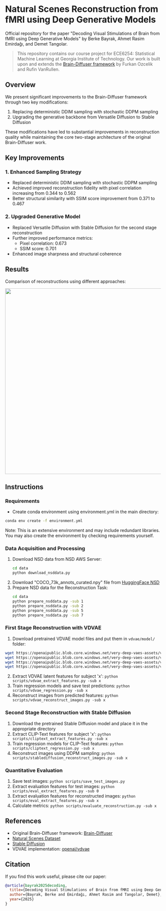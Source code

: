 # Natural Scenes Reconstruction from fMRI using Deep Generative Models
Official repository for the paper "Decoding Visual Stimulations of Brain from fMRI using Deep Generative Models" by Berke Bayrak, Ahmet Rasim Emirdağı, and Demet Tangolar.

> This repository contains our course project for ECE6254: Statistical Machine Learning at Georgia Institute of Technology. Our work is built upon and extends the [Brain-Diffuser framework](https://arxiv.org/abs/2303.05334) by Furkan Ozcelik and Rufin VanRullen.

## Overview
We present significant improvements to the Brain-Diffuser framework through two key modifications:
1. Replacing deterministic DDIM sampling with stochastic DDPM sampling
2. Upgrading the generative backbone from Versatile Diffusion to Stable Diffusion

These modifications have led to substantial improvements in reconstruction quality while maintaining the core two-stage architecture of the original Brain-Diffuser work.

## Key Improvements

### 1. Enhanced Sampling Strategy
- Replaced deterministic DDIM sampling with stochastic DDPM sampling
- Achieved improved reconstruction fidelity with pixel correlation increasing from 0.344 to 0.562
- Better structural similarity with SSIM score improvement from 0.371 to 0.467

### 2. Upgraded Generative Model
- Replaced Versatile Diffusion with Stable Diffusion for the second stage reconstruction
- Further improved performance metrics:
  - Pixel correlation: 0.673
  - SSIM score: 0.701
- Enhanced image sharpness and structural coherence

## Results
Comparison of reconstructions using different approaches:
<p align="center"><img src="reconstruction_grid.png" width="600" ></p>

## Instructions 

### Requirements
* Create conda environment using environment.yml in the main directory:
```bash
conda env create -f environment.yml
```
Note: This is an extensive environment and may include redundant libraries. You may also create the environment by checking requirements yourself.

### Data Acquisition and Processing

1. Download NSD data from NSD AWS Server:
    ```bash
    cd data
    python download_nsddata.py
    ```
2. Download "COCO_73k_annots_curated.npy" file from [HuggingFace NSD](https://huggingface.co/datasets/pscotti/naturalscenesdataset/tree/main)
3. Prepare NSD data for the Reconstruction Task:
    ```bash
    cd data
    python prepare_nsddata.py -sub 1
    python prepare_nsddata.py -sub 2
    python prepare_nsddata.py -sub 5
    python prepare_nsddata.py -sub 7
    ```

### First Stage Reconstruction with VDVAE

1. Download pretrained VDVAE model files and put them in `vdvae/model/` folder:
```bash
wget https://openaipublic.blob.core.windows.net/very-deep-vaes-assets/vdvae-assets-2/imagenet64-iter-1600000-log.jsonl
wget https://openaipublic.blob.core.windows.net/very-deep-vaes-assets/vdvae-assets-2/imagenet64-iter-1600000-model.th
wget https://openaipublic.blob.core.windows.net/very-deep-vaes-assets/vdvae-assets-2/imagenet64-iter-1600000-model-ema.th
wget https://openaipublic.blob.core.windows.net/very-deep-vaes-assets/vdvae-assets-2/imagenet64-iter-1600000-opt.th
```
2. Extract VDVAE latent features for subject 'x': `python scripts/vdvae_extract_features.py -sub x`
3. Train regression models and save test predictions: `python scripts/vdvae_regression.py -sub x`
4. Reconstruct images from predicted features: `python scripts/vdvae_reconstruct_images.py -sub x`

### Second Stage Reconstruction with Stable Diffusion

1. Download the pretrained Stable Diffusion model and place it in the appropriate directory
2. Extract CLIP-Text features for subject 'x': `python scripts/cliptext_extract_features.py -sub x`
3. Train regression models for CLIP-Text features: `python scripts/cliptext_regression.py -sub x`
4. Reconstruct images using DDPM sampling: `python scripts/stablediffusion_reconstruct_images.py -sub x`

### Quantitative Evaluation
1. Save test images: `python scripts/save_test_images.py`
2. Extract evaluation features for test images: `python scripts/eval_extract_features.py -sub 0`
3. Extract evaluation features for reconstructed images: `python scripts/eval_extract_features.py -sub x`
4. Calculate metrics: `python scripts/evaluate_reconstruction.py -sub x`

## References
- Original Brain-Diffuser framework: [Brain-Diffuser](https://github.com/ozcelikfu/brain-diffuser)
- [Natural Scenes Dataset](https://naturalscenesdataset.org/)
- [Stable Diffusion](https://github.com/CompVis/stable-diffusion)
- VDVAE implementation: [openai/vdvae](https://github.com/openai/vdvae)

## Citation
If you find this work useful, please cite our paper:
```bibtex
@article{bayrak2025decoding,
  title={Decoding Visual Stimulations of Brain from fMRI using Deep Generative Models},
  author={Bayrak, Berke and Emirdağı, Ahmet Rasim and Tangolar, Demet},
  year={2025}
}
```
